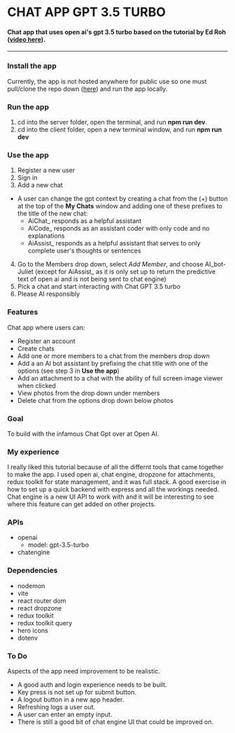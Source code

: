 # CHAT APP GPT 3.5 TURBO
#### Chat app that uses open ai's gpt 3.5 turbo based on the tutorial by Ed Roh ([video here](https://github.com/ed-roh/chat-app)).

---

### Install the app
Currently, the app is not hosted anywhere for public use so one must pull/clone the repo down ([here](https://github.com/bryson-palmer/chat-app-gpt)) and run the app locally.

### Run the app
1. cd into the server folder, open the terminal, and run **npm run dev**.
2. cd into the client folder, open a new terminal window, and run **npm run dev**

### Use the app
1. Register a new user
2. Sign in
3. Add a new chat
  - A user can change the gpt context by creating a chat from the (+) button at the top of the **My Chats** window and adding one of these prefixes to the title of the new chat:
    - AiChat_ responds as a helpful assistant  
    - AiCode_ responds as an assistant coder with only code and no explanations
    - AiAssist_ responds as a helpful assistant that serves to only complete user's thoughts or sentences
4. Go to the Members drop down, select *Add Member*, and choose AI_bot-Juliet (except for AiAssist_ as it is only set up to return the predictive text of open ai and is not being sent to chat engine)
5. Pick a chat and start interacting with Chat GPT 3.5 turbo
6. Please AI responsibly

### Features
Chat app where users can: 
- Register an account
- Create chats
- Add one or more members to a chat from the members drop down
- Add a an AI bot assistant by prefixing the chat title with one of the options (see step 3 in **Use the app**)
- Add an attachment to a chat with the ability of full screen image viewer when clicked
- View photos from the drop down under members
- Delete chat from the options drop down below photos

### Goal
To build with the infamous Chat Gpt over at Open AI.

### My experience
I really liked this tutorial because of all the differnt tools that came together to make the app. I used open ai, chat engine, dropzone for attachments, redux toolkit for state management, and it was full stack. A good exercise in how to set up a quick backend with express and all the workings needed. Chat engine is a new UI API to work with and it will be interesting to see where this feature can get added on other projects.

### APIs
- openai
  - model: gpt-3.5-turbo
- chatengine

### Dependencies
- nodemon
- vite
- react router dom
- react dropzone
- redux toolkit
- redux toolkit query
- hero icons
- dotenv

### To Do
Aspects of the app need improvement to be realistic.
- A good auth and login experience needs to be built.
- Key press is not set up for submit button.
- A logout button in a new app header.
- Refreshing logs a user out.
- A user can enter an empty input.
- There is still a good bit of chat engine UI that could be improved on.